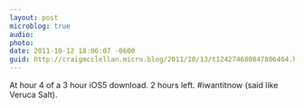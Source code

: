 ```yaml
---
layout: post
microblog: true
audio: 
photo: 
date: 2011-10-12 18:06:07 -0600
guid: http://craigmcclellan.micro.blog/2011/10/13/t124274680847806464.html
---
```

At hour 4 of a 3 hour iOS5 download. 2 hours left. #iwantitnow (said like Veruca Salt).
